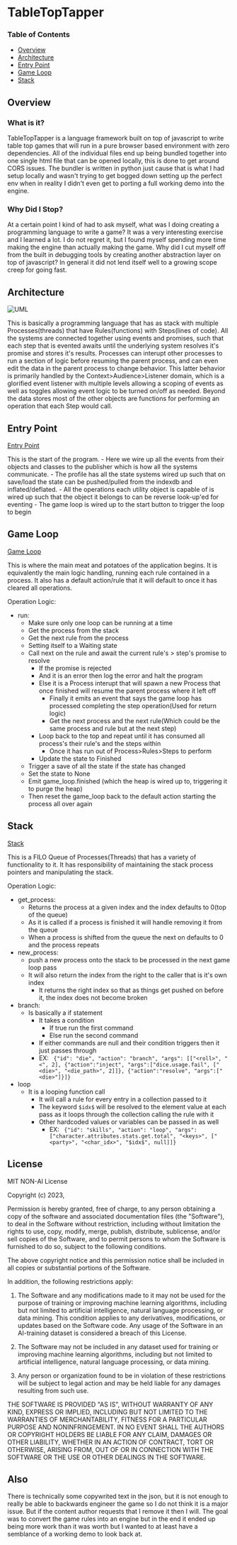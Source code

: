 # TableTopTapper 

### Table of Contents
 - [Overview](#overview)
 - [Architecture](#architecture)
 - [Entry Point](#entry-point)
 - [Game Loop](#game-loop)
 - [Stack](#stack)

## Overview

### What is it?
TableTopTapper is a language framework built on top of javascript to write table top games that will run in a pure browser based environment with zero dependencies. All of the individual files end up being bundled together into one single html file that can be opened locally, this is done to get around CORS issues. The bundler is written in python just cause that is what I had setup locally and wasn't trying to get bogged down setting up the perfect env when in reality I didn't even get to porting a full working demo into the engine. 

### Why Did I Stop?
At a certain point I kind of had to ask myself, what was I doing creating a programming language to write a game? It was a very interesting exercise and I learned a lot. I do not regret it, but I found myself spending more time making the engine than actually making the game. Why did I cut myself off from the built in debugging tools by creating another abstraction layer on top of javascript? In general it did not lend itself well to a growing scope creep for going fast.

## Architecture
![UML](uml.jpg "uml")

This is basically a programming language that has as stack with multiple Processes(threads) that have Rules(functions) with Steps(lines of code). All the systems are connected together using events and promises, such that each step that is evented awaits until the underlying system resolves it's promise and stores it's results. Processes can interupt other processes to run a section of logic before resuming the parent process, and can even edit the data in the parent process to change behavior. This latter behavior is primarily handled by the Context>Audience>Listener domain, which is a glorified event listener with multiple levels allowing a scoping of events as well as toggles allowing event logic to be turned on/off as needed. Beyond the data stores most of the other objects are functions for performing an operation that each Step would call.

## Entry Point
[Entry Point](js/entry_point.js)

This is the start of the program. 
	- Here we wire up all the events from their objects and classes to the publisher which is how all the systems communicate. 
	- The profile has all the state systems wired up such that on save/load the state can be pushed/pulled from the indexdb and inflated/deflated.
	- All the operations each utility object is capable of is wired up such that the object it belongs to can be reverse look-up'ed for eventing
	- The game loop is wired up to the start button to trigger the loop to begin

## Game Loop
[Game Loop](js/game_engine/game_loop.js)

This is where the main meat and potatoes of the application begins. It is equivalently the main logic handling, running each rule contained in a process. It also has a default action/rule that it will default to once it has cleared all operations.

Operation Logic:
- run:
  - Make sure only one loop can be running at a time
  - Get the process from the stack
  - Get the next rule from the process
  - Setting itself to a Waiting state 
  - Call next on the rule and await the current rule's > step's promise to resolve
	  - If the promise is rejected 
      - And it is an error then log the error and halt the program
      - Else it is a Process interupt that will spawn a new Process that once finished will resume the parent process where it left off
        - Finally it emits an event that says the game loop has processed completing the step operation(Used for return logic)
		- Get the next process and the next rule(Which could be the same process and rule but at the next step)
      - Loop back to the top and repeat until it has consumed all process's their rule's and the steps within
		- Once it has run out of Process>Rules>Steps to perform
      - Update the state to Finished
  - Trigger a save of all the state if the state has changed
  - Set the state to None
  - Emit game_loop.finished (which the heap is wired up to, triggering it to purge the heap)
  - Then reset the game_loop back to the default action starting the process all over again

## Stack
[Stack](js/game_engine/stack.js)

This is a FILO Queue of Processes(Threads) that has a variety of functionality to it. It has responsibility of maintaining the stack process pointers and manipulating the stack.

Operation Logic:
- get_process:
  - Returns the process at a given index and the index defaults to 0(top of the queue)
  - As it is called if a process is finished it will handle removing it from the queue
  - When a process is shifted from the queue the next on defaults to 0 and the process repeats
- new_process:
  - push a new process onto the stack to be processed in the next game loop pass
  - It will also return the index from the right to the caller that is it's own index
    - It returns the right index so that as things get pushed on before it, the index does not become broken
- branch:
  - Is basically a if statement 
    - It takes a condition
      - If true run the first command
      - Else run the second command
    - If either commands are null and their condition triggers then it just passes through
    - EX: ```
		{"id": "die", "action": "branch", "args": [["<roll>", "<", 2], {"action":"inject", "args":["dice.usage.fail", ["<die>", "<die_path>", 2]]}, {"action":"resolve", "args":["<die>"]}]}```
- loop
  - It is a looping function call
    - It will call a rule for every entry in a collection passed to it
    - The keyword ```$idx$``` will be resolved to the element value at each pass as it loops through the collection calling the rule with it
    - Other hardcoded values or variables can be passed in as well
		- EX: ```
		{"id": "skills", "action": "loop", "args": ["character.attributes.stats.get.total", "<keys>", ["<party>", "<char_idx>", "$idx$", null]]}```

## License
MIT NON-AI License

Copyright (c) 2023, <copyright holders>

Permission is hereby granted, free of charge, to any person obtaining a copy of the software and associated documentation files (the "Software"),
to deal in the Software without restriction, including without limitation the rights to use, copy, modify, merge, publish, distribute, sublicense,
and/or sell copies of the Software, and to permit persons to whom the Software is furnished to do so, subject to the following conditions.

The above copyright notice and this permission notice shall be included in all copies or substantial portions of the Software.

In addition, the following restrictions apply:

1. The Software and any modifications made to it may not be used for the purpose of training or improving machine learning algorithms,
including but not limited to artificial intelligence, natural language processing, or data mining. This condition applies to any derivatives,
modifications, or updates based on the Software code. Any usage of the Software in an AI-training dataset is considered a breach of this License.

2. The Software may not be included in any dataset used for training or improving machine learning algorithms,
including but not limited to artificial intelligence, natural language processing, or data mining.

3. Any person or organization found to be in violation of these restrictions will be subject to legal action and may be held liable
for any damages resulting from such use.

THE SOFTWARE IS PROVIDED "AS IS", WITHOUT WARRANTY OF ANY KIND, EXPRESS OR IMPLIED, INCLUDING BUT NOT LIMITED TO THE WARRANTIES OF MERCHANTABILITY,
FITNESS FOR A PARTICULAR PURPOSE AND NONINFRINGEMENT. IN NO EVENT SHALL THE AUTHORS OR COPYRIGHT HOLDERS BE LIABLE FOR ANY CLAIM,
DAMAGES OR OTHER LIABILITY, WHETHER IN AN ACTION OF CONTRACT, TORT OR OTHERWISE, ARISING FROM, OUT OF OR IN CONNECTION WITH THE SOFTWARE
OR THE USE OR OTHER DEALINGS IN THE SOFTWARE.


## Also
There is technically some copywrited text in the json, but it is not enough to really be able to backwards engineer the game so I do not think it is a major issue. But if the content author requests that I remove it then I will. The goal was to convert the game rules into an engine but in the end it ended up being more work than it was worth but I wanted to at least have a semblance of a working demo to look back at.